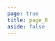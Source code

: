 ```yaml
---
page: true
title: page_8
aside: false
---
```

<script setup>
import Page from "./.vitepress/theme/components/Page.vue";
import { useData } from "vitepress";
const { theme } = useData();
const posts = theme.value.posts.slice(70,80)
</script>
<Page :posts="posts" :pageCurrent="8" :pagesNum="16" />